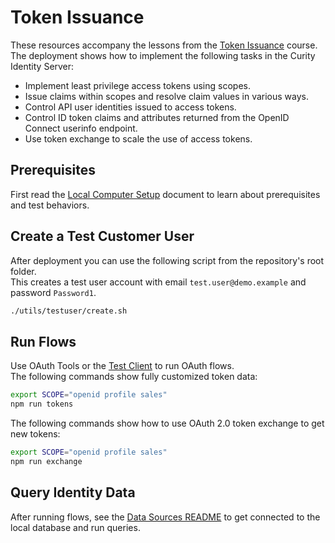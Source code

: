 # Token Issuance

These resources accompany the lessons from the [Token Issuance](https://curity.io/training/token-issuance) course.\
The deployment shows how to implement the following tasks in the Curity Identity Server:

- Implement least privilege access tokens using scopes.
- Issue claims within scopes and resolve claim values in various ways.
- Control API user identities issued to access tokens.
- Control ID token claims and attributes returned from the OpenID Connect userinfo endpoint.
- Use token exchange to scale the use of access tokens.

## Prerequisites

First read the [Local Computer Setup](SETUP.md) document to learn about prerequisites and test behaviors.

## Create a Test Customer User

After deployment you can use the following script from the repository's root folder.\
This creates a test user account with email `test.user@demo.example` and password `Password1`.

```bash
./utils/testuser/create.sh
```

## Run Flows

Use OAuth Tools or the [Test Client](../utils/console-client/README.md) to run OAuth flows.\
The following commands show fully customized token data:

```bash
export SCOPE="openid profile sales"
npm run tokens
```

The following commands show how to use OAuth 2.0 token exchange to get new tokens:

```bash
export SCOPE="openid profile sales"
npm run exchange
```

## Query Identity Data

After running flows, see the [Data Sources README](../2-data-sources/README.md) to get connected to the local database and run queries.
